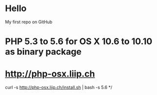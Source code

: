 # Hello
My first repo on GitHub

#  PHP 5.3 to 5.6 for OS X 10.6 to 10.10 as binary package
# http://php-osx.liip.ch 
curl -s http://php-osx.liip.ch/install.sh | bash -s 5.6 */


